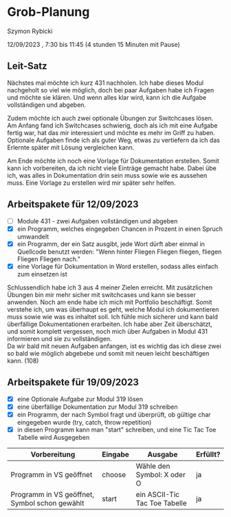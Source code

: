 # Grob-Planung

Szymon Rybicki

12/09/2023 , 7:30 bis 11:45 (4 stunden 15 Minuten mit Pause)

## Leit-Satz
Nächstes mal möchte ich kurz 431 nachholen. Ich habe dieses Modul nachgeholt so viel wie möglich, doch bei paar Aufgaben habe ich Fragen und möchte sie klären. 
Und wenn alles klar wird, kann ich die Aufgabe vollständigen und abgeben.

Zudem möchte ich auch zwei optionale Übungen zur Switchcases lösen. Am Anfang fand ich Switchcases schwierig, doch als ich mit eine Aufgabe fertig war, hat das mir interessiert und möchte es mehr im Griff zu haben. Optionale Aufgaben finde ich als guter Weg, etwas zu vertiefern da ich das Erlernte später mit Lösung vergleichen kann.

Am Ende möchte ich noch eine Vorlage für Dokumentation erstellen. Somit kann ich vorbereiten, da ich nicht viele Einträge gemacht habe. Dabei übe ich, was alles in Dokumentation drin sein muss sowie wie es aussehen muss. Eine Vorlage zu erstellen wird mir später sehr helfen.

## Arbeitspakete für 12/09/2023

- [ ] Module 431 - zwei Aufgaben vollständigen und abgeben
- [x] ein Programm, welches eingegeben Chancen in Prozent in einen Spruch umwandelt
- [x] ein Programm, der ein Satz ausgibt, jede Wort dürft aber einmal in Quellcode benutzt werden: "Wenn hinter Fliegen Fliegen fliegen, fliegen Fliegen Fliegen nach."
- [x] eine Vorlage für Dokumentation in Word erstellen, sodass alles einfach zum einsetzen ist

Schlussendlich habe ich 3 aus 4 meiner Zielen erreicht. Mit zusätzlichen Übungen bin mir mehr sicher mit switchcases und kann sie besser anwenden. Noch am ende habe ich mich mit Portfolio beschäftigt. Somit verstehe ich, um was überhaupt es geht, welche Modul ich dokumentieren muss sowie wie was es inhaltet soll. Ich fühle mich sicherer und kann bald überfällige Dokumentationen erarbeiten. Ich habe aber Zeit überschätzt, und somit komplett vergessen, noch mich über Aufgaben in Modul 431 informieren und sie zu vollständigen.  
Da wir bald mit neuen Aufgaben anfangen, ist es wichtig das ich diese zwei so bald wie möglich abgebebe und somit mit neuen leicht beschäftigen kann. (108)

## Arbeitspakete für 19/09/2023
- [x] eine Optionale Aufgabe zur Modul 319 lösen
- [x] eine überfällige Dokumentation zur Modul 319 schreiben
- [x] ein Programm, der nach Symbol fragt und überprüft, ob gültige char eingegeben wurde (try, catch, throw repetition)
- [x] in diesen Programm kann man "start" schreiben, und eine Tic Tac Toe Tabelle wird Ausgegeben

| Vorbereitung                                  | Eingabe | Ausgabe                       | Erfüllt? |
| --------------------------------------------- | ------- | ----------------------------- | -------- |
| Programm in VS geöffnet                       | choose  | Wähle den Symbol: X oder O    |     ja   |
| Programm in VS geöffnet, Symbol schon gewählt | start   | ein ASCII-Tic Tac Toe Tabelle |     ja   |

